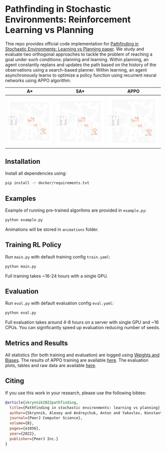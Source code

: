# Pathfinding in Stochastic Environments: Reinforcement Learning vs Planning

Thie repo provides official code implementation for [Pathfinding in Stochastic Environments: Learning vs Planning paper](https://peerj.com/articles/cs-1056/). 
We study and evaluate two orthogonal approaches to tackle the problem of reaching a goal under such conditions: planning and learning. Within planning, an agent constantly replans and updates the path based on the history of the observations using a search-based planner. Within learning, an agent asynchronously learns to optimize a policy function using recurrent neural networks using APPO algorithm.

| A*                                                                                                                                                                                                           | SA*                                                                                                                                                                                                           | APPO                                                                                                                                                                                                      |
|--------------------------------------------------------------------------------------------------------------------------------------------------------------------------------------------------------------|---------------------------------------------------------------------------------------------------------------------------------------------------------------------------------------------------------------|-----------------------------------------------------------------------------------------------------------------------------------------------------------------------------------------------------------|
| [![Pogema logo](https://raw.githubusercontent.com/Tviskaron/pogema-svg/212675dbc8a11edef4b4b5cbf60f46617986d6ff/wc3-tranquilpaths-002-a_star.svg)](https://github.com/Tviskaron/pogema-stochastic-obstacles) | [![Pogema logo](https://raw.githubusercontent.com/Tviskaron/pogema-svg/212675dbc8a11edef4b4b5cbf60f46617986d6ff/wc3-tranquilpaths-002-sa_star.svg)](https://github.com/Tviskaron/pogema-stochastic-obstacles) | [![Pogema logo](https://raw.githubusercontent.com/Tviskaron/pogema-svg/212675dbc8a11edef4b4b5cbf60f46617986d6ff/wc3-tranquilpaths-002-ppo.svg)](https://github.com/Tviskaron/pogema-stochastic-obstacles) |

## Installation
Install all dependencies using:
```bash
pip install -r docker/requirements.txt
```

## Examples

Example of running pre-trained algorihms are provided in ```example.py```:
```bash
python example.py
```
Animations will be stored in ``animations`` folder.

## Training RL Policy
Run ```main.py``` with default training config ```train.yaml```:
```bash
python main.py
```
Full training takes ~16-24 hours with a single GPU.

## Evaluation

Run ```eval.py``` with default evaluation config ```eval.yaml```:
```bash
python eval.py
```
Full evaluation takes around 4-8 hours on a server with single GPU and ~16 CPUs. You can significantly speed up evaluation reducing number of seeds. 

## Metrics and Results
All statistics (for both training and evaluation) are logged using [Weights and Biases](https://wandb.ai/). 
The results of APPO training are available [here](https://wandb.ai/tviskaron/Pathfinding-in-stochastic-environments-APPO-training?workspace=user-tviskaron).
The evaluation plots, tables and raw data are available [here](https://wandb.ai/tviskaron/Pathfinding-in-stochastic-environments-evaluation/runs/2eycut8x/files/results/eval_dir/0001).

## Citing
If you use this work in your research, please use the following bibtex:
```bibtex
@article{skrynnik2022pathfinding,
  title={Pathfinding in stochastic environments: learning vs planning},
  author={Skrynnik, Alexey and Andreychuk, Anton and Yakovlev, Konstantin and Panov, Aleksandr},
  journal={PeerJ Computer Science},
  volume={8},
  pages={e1056},
  year={2022},
  publisher={PeerJ Inc.}
}
```

